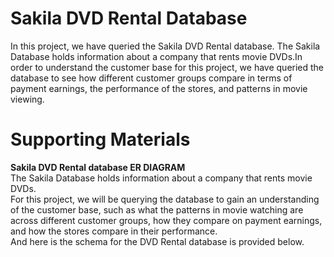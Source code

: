 # Sakila DVD Rental Database

In this project, we have queried the Sakila DVD Rental database. The Sakila Database holds information about a company that rents movie DVDs.In order to understand the customer base for this project, we have queried the database to see how different customer groups compare in terms of payment earnings, the performance of the stores, and patterns in movie viewing.

# Supporting Materials
**Sakila DVD Rental database ER DIAGRAM** <br>
The Sakila Database holds information about a company that rents movie DVDs.<br>
For this project, we will be querying the database to gain an understanding of the customer base, such as what the patterns in movie watching are across different customer groups, how they compare on payment earnings, and how the stores compare in their performance. <br>
And here is the schema for the DVD Rental database is provided below.

